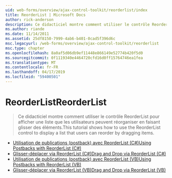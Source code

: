```yaml
---
uid: web-forms/overview/ajax-control-toolkit/reorderlist/index
title: ReorderList | Microsoft Docs
author: rick-anderson
description: Ce didacticiel montre comment utiliser le contrôle ReorderList pour afficher une liste que les utilisateurs peuvent réorganiser en faisant glisser des éléments.
ms.author: riande
ms.date: 11/14/2011
ms.assetid: 25df8150-7999-4ab6-b401-0cad5f396d6c
msc.legacyurl: /web-forms/overview/ajax-control-toolkit/reorderlist
msc.type: chapter
ms.openlocfilehash: 8a0af5d06db9ef11448e866149e52774b420f5d0
ms.sourcegitcommit: 0f1119340e4464720cfd16d0ff15764746ea1fea
ms.translationtype: MT
ms.contentlocale: fr-FR
ms.lasthandoff: 04/17/2019
ms.locfileid: "59400501"
---
```

# <a name="reorderlist"></a><span data-ttu-id="57100-103">ReorderList</span><span class="sxs-lookup"><span data-stu-id="57100-103">ReorderList</span></span>

> <span data-ttu-id="57100-104">Ce didacticiel montre comment utiliser le contrôle ReorderList pour afficher une liste que les utilisateurs peuvent réorganiser en faisant glisser des éléments.</span><span class="sxs-lookup"><span data-stu-id="57100-104">This tutorial shows how to use the ReorderList control to display a list that users can reorder by dragging items.</span></span>


- [<span data-ttu-id="57100-105">Utilisation de publications (postback) avec ReorderList (C#)</span><span class="sxs-lookup"><span data-stu-id="57100-105">Using Postbacks with ReorderList (C#)</span></span>](using-postbacks-with-reorderlist-cs.md)
- [<span data-ttu-id="57100-106">Glisser-déplacer via ReorderList (C#)</span><span class="sxs-lookup"><span data-stu-id="57100-106">Drag and Drop via ReorderList (C#)</span></span>](drag-and-drop-via-reorderlist-cs.md)
- [<span data-ttu-id="57100-107">Utilisation de publications (postback) avec ReorderList (VB)</span><span class="sxs-lookup"><span data-stu-id="57100-107">Using Postbacks with ReorderList (VB)</span></span>](using-postbacks-with-reorderlist-vb.md)
- [<span data-ttu-id="57100-108">Glisser-déplacer via ReorderList (VB)</span><span class="sxs-lookup"><span data-stu-id="57100-108">Drag and Drop via ReorderList (VB)</span></span>](drag-and-drop-via-reorderlist-vb.md)
